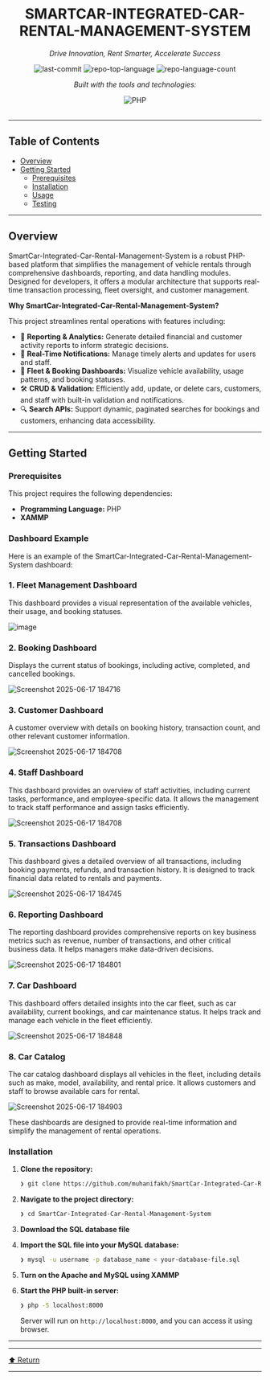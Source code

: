 <div id="top">

<!-- HEADER STYLE: CLASSIC -->
<div align="center">


# SMARTCAR-INTEGRATED-CAR-RENTAL-MANAGEMENT-SYSTEM

<em>Drive Innovation, Rent Smarter, Accelerate Success</em>

<!-- BADGES -->
<img src="https://img.shields.io/github/last-commit/muhanifakh/SmartCar-Integrated-Car-Rental-Management-System?style=flat&logo=git&logoColor=white&color=0080ff" alt="last-commit">
<img src="https://img.shields.io/github/languages/top/muhanifakh/SmartCar-Integrated-Car-Rental-Management-System?style=flat&color=0080ff" alt="repo-top-language">
<img src="https://img.shields.io/github/languages/count/muhanifakh/SmartCar-Integrated-Car-Rental-Management-System?style=flat&color=0080ff" alt="repo-language-count">

<em>Built with the tools and technologies:</em>

<img src="https://img.shields.io/badge/PHP-777BB4.svg?style=flat&logo=PHP&logoColor=white" alt="PHP">

</div>
<br>

---

## Table of Contents

- [Overview](#overview)
- [Getting Started](#getting-started)
    - [Prerequisites](#prerequisites)
    - [Installation](#installation)
    - [Usage](#usage)
    - [Testing](#testing)

---

## Overview

SmartCar-Integrated-Car-Rental-Management-System is a robust PHP-based platform that simplifies the management of vehicle rentals through comprehensive dashboards, reporting, and data handling modules. Designed for developers, it offers a modular architecture that supports real-time transaction processing, fleet oversight, and customer management.

**Why SmartCar-Integrated-Car-Rental-Management-System?**

This project streamlines rental operations with features including:

- 🧮 **Reporting & Analytics:** Generate detailed financial and customer activity reports to inform strategic decisions.
- 🔔 **Real-Time Notifications:** Manage timely alerts and updates for users and staff.
- 🚗 **Fleet & Booking Dashboards:** Visualize vehicle availability, usage patterns, and booking statuses.
- 🛠️ **CRUD & Validation:** Efficiently add, update, or delete cars, customers, and staff with built-in validation and notifications.
- 🔍 **Search APIs:** Support dynamic, paginated searches for bookings and customers, enhancing data accessibility.

---

## Getting Started

### Prerequisites

This project requires the following dependencies:

- **Programming Language:** PHP
- **XAMMP**

### Dashboard Example
Here is an example of the SmartCar-Integrated-Car-Rental-Management-System dashboard:

### 1. **Fleet Management Dashboard**
   This dashboard provides a visual representation of the available vehicles, their usage, and booking statuses.

   ![image](https://github.com/user-attachments/assets/db99dd95-de71-4f54-bb52-fc9dff25a18c)

### 2. **Booking Dashboard**
   Displays the current status of bookings, including active, completed, and cancelled bookings.

   ![Screenshot 2025-06-17 184716](https://github.com/user-attachments/assets/4d4e2224-3e0a-49c3-b5b8-212252009300)

### 3. **Customer Dashboard**
   A customer overview with details on booking history, transaction count, and other relevant customer information.

   ![Screenshot 2025-06-17 184708](https://github.com/user-attachments/assets/789fadef-9b99-40c5-b5de-787662c97b01)

### 4. **Staff Dashboard**
   This dashboard provides an overview of staff activities, including current tasks, performance, and employee-specific data. It allows the management to track staff performance and assign tasks efficiently.

   ![Screenshot 2025-06-17 184708](https://github.com/user-attachments/assets/789fadef-9b99-40c5-b5de-787662c97b01)

### 5. **Transactions Dashboard**
   This dashboard gives a detailed overview of all transactions, including booking payments, refunds, and transaction history. It is designed to track financial data related to rentals and payments.

   ![Screenshot 2025-06-17 184745](https://github.com/user-attachments/assets/4d2132fe-7aa7-4d1f-a02d-d0dac1e09680)

### 6. **Reporting Dashboard**
   The reporting dashboard provides comprehensive reports on key business metrics such as revenue, number of transactions, and other critical business data. It helps managers make data-driven decisions.

   ![Screenshot 2025-06-17 184801](https://github.com/user-attachments/assets/49a73b19-4984-4da2-9583-783f735755b7)

### 7. **Car Dashboard**
   This dashboard offers detailed insights into the car fleet, such as car availability, current bookings, and car maintenance status. It helps track and manage each vehicle in the fleet efficiently.

   ![Screenshot 2025-06-17 184848](https://github.com/user-attachments/assets/a1c9ee01-b069-48f7-a808-11c213593825)

### 8. **Car Catalog**
   The car catalog dashboard displays all vehicles in the fleet, including details such as make, model, availability, and rental price. It allows customers and staff to browse available cars for rental.

   ![Screenshot 2025-06-17 184903](https://github.com/user-attachments/assets/10145735-905a-49e0-a2ff-bf27859e0932)

These dashboards are designed to provide real-time information and simplify the management of rental operations.



### Installation

1. **Clone the repository:**

    ```sh
    ❯ git clone https://github.com/muhanifakh/SmartCar-Integrated-Car-Rental-Management-System
    ```

2. **Navigate to the project directory:**

    ```sh
    ❯ cd SmartCar-Integrated-Car-Rental-Management-System
    ```

3. **Download the SQL database file**  

4. **Import the SQL file into your MySQL database:**

    ```sh
    ❯ mysql -u username -p database_name < your-database-file.sql
    ```

5. **Turn on the Apache and MySQL using XAMMP**

6. **Start the PHP built-in server:**


    ```sh
    ❯ php -S localhost:8000
    ```

    Server will run on `http://localhost:8000`, and you can access it using browser.

---

---

<div align="left"><a href="#top">⬆ Return</a></div>

---
